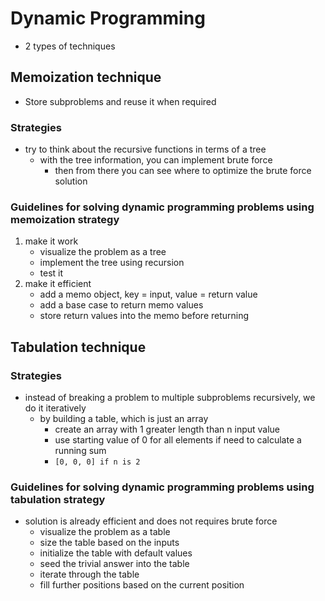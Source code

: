 # Dynamic Programming
- 2 types of techniques
## Memoization technique
- Store subproblems and reuse it when required
### Strategies
- try to think about the recursive functions in terms of a tree
  - with the tree information, you can implement brute force
    - then from there you can see where to optimize the brute force solution
### Guidelines for solving dynamic programming problems using memoization strategy
1. make it work
    - visualize the problem as a tree
    - implement the tree using recursion
    - test it
2. make it efficient
    - add a memo object, key = input, value = return value
    - add a base case to return memo values
    - store return values into the memo before returning
## Tabulation technique
### Strategies
- instead of breaking a problem to multiple subproblems recursively, we do it iteratively
  - by building a table, which is just an array
    - create an array with 1 greater length than n input value
    - use starting value of 0 for all elements if need to calculate a running sum
    - ```[0, 0, 0] if n is 2```
### Guidelines for solving dynamic programming problems using tabulation strategy
- solution is already efficient and does not requires brute force
  - visualize the problem as a table
  - size the table based on the inputs
  - initialize the table with default values
  - seed the trivial answer into the table
  - iterate through the table
  - fill further positions based on the current position
